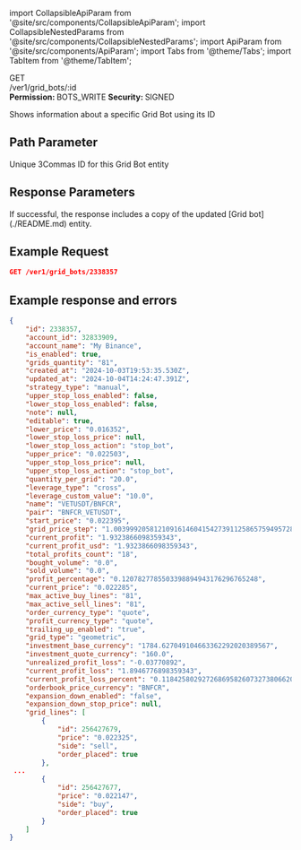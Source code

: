 import CollapsibleApiParam from '@site/src/components/CollapsibleApiParam';
import CollapsibleNestedParams from '@site/src/components/CollapsibleNestedParams';
import ApiParam from '@site/src/components/ApiParam';
import Tabs from '@theme/Tabs';
import TabItem from '@theme/TabItem';

<div className="main-container-endpoint">
    <div className="container-endpoint">
            <div className="container-method-get">
                <span className="endpoint-method">GET</span>
            </div>
              <div className="container-url">
                <span className="endpoint-url">/ver1/grid_bots/:id</span>
           </div>
    </div>
    <div className="container-permission">
        <span className="permission-description"><strong>Permission: </strong>BOTS_WRITE</span>
        <span className="permission-description"><strong>Security: </strong>SIGNED</span>
    </div>
</div>

<p className="p-method-discription">
  Shows information about a specific Grid Bot using its ID
</p>

<h2> Path Parameter </h2>
<ApiParam name='id' type='integer' id="id" required>
   Unique 3Commas ID for this Grid Bot entity
</ApiParam>

<h2> Response Parameters </h2>
<p>If successful, the response includes a copy of the updated [Grid bot](./README.md) entity.</p>

<h2> Example Request </h2>
<div style={{ margin: '20px', padding: '10px' }}>

```json
GET /ver1/grid_bots/2338357
```
</div>


<h2> Example response and errors</h2>

<div style={{ margin: '20px', padding: '10px' }}>
<Tabs>
  <TabItem value="200" label="200 OK" attributes={{className: "green"}}>

```json
{
    "id": 2338357,
    "account_id": 32833909,
    "account_name": "My Binance",
    "is_enabled": true,
    "grids_quantity": "81",
    "created_at": "2024-10-03T19:53:35.530Z",
    "updated_at": "2024-10-04T14:24:47.391Z",
    "strategy_type": "manual",
    "upper_stop_loss_enabled": false,
    "lower_stop_loss_enabled": false,
    "note": null,
    "editable": true,
    "lower_price": "0.016352",
    "lower_stop_loss_price": null,
    "lower_stop_loss_action": "stop_bot",
    "upper_price": "0.022503",
    "upper_stop_loss_price": null,
    "upper_stop_loss_action": "stop_bot",
    "quantity_per_grid": "20.0",
    "leverage_type": "cross",
    "leverage_custom_value": "10.0",
    "name": "VETUSDT/BNFCR",
    "pair": "BNFCR_VETUSDT",
    "start_price": "0.022395",
    "grid_price_step": "1.00399920581210916146041542739112586575949572812639182",
    "current_profit": "1.9323866098359343",
    "current_profit_usd": "1.9323866098359343",
    "total_profits_count": "18",
    "bought_volume": "0.0",
    "sold_volume": "0.0",
    "profit_percentage": "0.1207827785503398894943176296765248",
    "current_price": "0.022285",
    "max_active_buy_lines": "81",
    "max_active_sell_lines": "81",
    "order_currency_type": "quote",
    "profit_currency_type": "quote",
    "trailing_up_enabled": "true",
    "grid_type": "geometric",
    "investment_base_currency": "1784.627049104663362292020389567",
    "investment_quote_currency": "160.0",
    "unrealized_profit_loss": "-0.03770892",
    "current_profit_loss": "1.8946776898359343",
    "current_profit_loss_percent": "0.1184258029272686958260732738066206",
    "orderbook_price_currency": "BNFCR",
    "expansion_down_enabled": "false",
    "expansion_down_stop_price": null,
    "grid_lines": [
        {
            "id": 256427679,
            "price": "0.022325",
            "side": "sell",
            "order_placed": true
        },
 ...
        {
            "id": 256427677,
            "price": "0.022147",
            "side": "buy",
            "order_placed": true
        }
    ]
}
```
</TabItem>
</Tabs>
</div>
